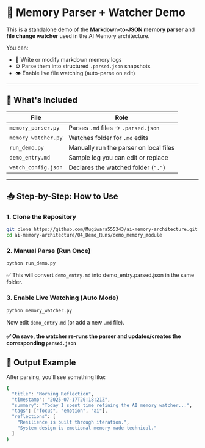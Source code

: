 # 🧠 Memory Parser + Watcher Demo

This is a standalone demo of the **Markdown-to-JSON memory parser** and **file change watcher** used in the AI Memory architecture.

You can:
- 📝 Write or modify markdown memory logs
- ⚙️ Parse them into structured `.parsed.json` snapshots
- 👁️ Enable live file watching (auto-parse on edit)

---

## 📁 What's Included

| File                 | Role                                      |
|----------------------|-------------------------------------------|
| `memory_parser.py`   | Parses `.md` files → `.parsed.json`       |
| `memory_watcher.py`  | Watches folder for `.md` edits            |
| `run_demo.py`        | Manually run the parser on local files    |
| `demo_entry.md`      | Sample log you can edit or replace        |
| `watch_config.json`  | Declares the watched folder (`"."`)       |

---

## 📥 Step-by-Step: How to Use

### 1. Clone the Repository

```bash
git clone https://github.com/Mugiwara555343/ai-memory-architecture.git
cd ai-memory-architecture/04_Demo_Runs/demo_memory_module
```````

### 2. Manual Parse (Run Once)

```bash
python run_demo.py
```````
✅ This will convert `demo_entry.md` into demo_entry.parsed.json in the same folder.


### 3. Enable Live Watching (Auto Mode)

```bash
python memory_watcher.py
```````
Now edit `demo_entry.md` (or add a new `.md` file).
#### ✅ On save, the watcher re-runs the parser and updates/creates the corresponding `parsed.json`


## 🧪 Output Example

After parsing, you’ll see something like:

```bash
{
  "title": "Morning Reflection",
  "timestamp": "2025-07-17T20:18:21Z",
  "summary": "Today I spent time refining the AI memory watcher...",
  "tags": ["focus", "emotion", "ai"],
  "reflections": [
    "Resilience is built through iteration.",
    "System design is emotional memory made technical."
  ]
}
````


